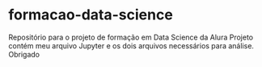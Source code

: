 # formacao-data-science
Repositório para o projeto de formação em Data Science da Alura
Projeto contém meu arquivo Jupyter e os dois arquivos necessários para análise.
Obrigado
